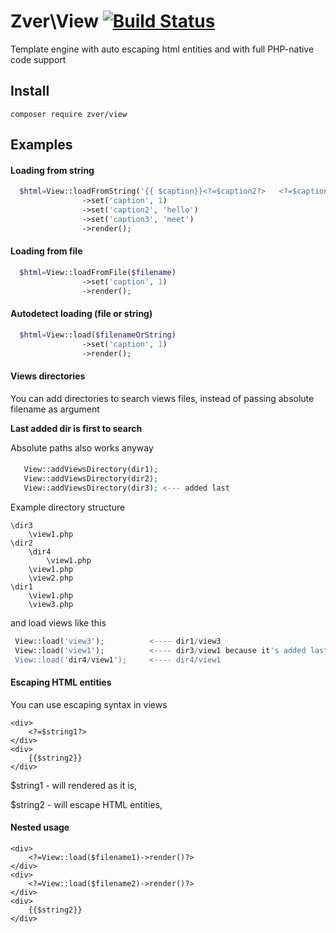 # Zver\View [![Build Status](https://travis-ci.org/s4urp8n/view.svg?branch=master)](https://travis-ci.org/s4urp8n/view)

Template engine with auto escaping html entities and with full PHP-native code support

## Install

```
composer require zver/view
```

## Examples 

#### Loading from string

```php
  $html=View::loadFromString('{{ $caption}}<?=$caption2?>   <?=$caption3?>')
                ->set('caption', 1)
                ->set('caption2', 'hello')
                ->set('caption3', 'meet')
                ->render();
```
#### Loading from file
```php
  $html=View::loadFromFile($filename)
                ->set('caption', 1)
                ->render();
```
#### Autodetect loading (file or string)
```php
  $html=View::load($filenameOrString)
                ->set('caption', 1)
                ->render();
```

#### Views directories

You can add directories to search views files, instead of passing absolute filename as argument

**Last added dir is first to search**

Absolute paths also works anyway

####
```php
   View::addViewsDirectory(dir1);
   View::addViewsDirectory(dir2);
   View::addViewsDirectory(dir3); <--- added last
```

Example directory structure
```
\dir3
	\view1.php
\dir2
    \dir4
        \view1.php
	\view1.php
	\view2.php
\dir1
	\view1.php
	\view3.php
```

and load views like this
```php
 View::load('view3');          <---- dir1/view3
 View::load('view1');          <---- dir3/view1 because it's added last
 View::load('dir4/view1');     <---- dir4/view1
```

#### Escaping HTML entities

You can use escaping syntax in views
```
<div>
    <?=$string1?>
</div>
<div>
    {{$string2}}
</div>
```

$string1 - will rendered as it is,

$string2 - will escape HTML entities,

#### Nested usage

```
<div>
    <?=View::load($filename1)->render()?>
</div>
<div>
    <?=View::load($filename2)->render()?>
</div>
<div>
    {{$string2}}
</div>
```